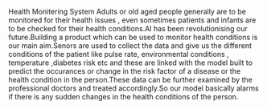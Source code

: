 Health Monitering System 
    Adults or old aged people generally are to be monitored for their health issues , even sometimes patients and infants are to be checked for their health conditions.AI has been revolutionising our future.Building a product which can be used to monitor health conditions is our main aim.Senors are used to collect the data and give us the different conditions of the patient like pulse rate, environmental conditions , temperature ,diabetes risk etc and these are linked with the model built to predict the occurances or change in the risk factor of a disease or the health condition in the person.These data can be further examined by the professional doctors and treated accordingly.So our model basically alarms if there is any sudden changes in the health conditions of the person.
